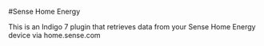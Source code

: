 #Sense Home Energy

This is an Indigo 7 plugin that retrieves data from your Sense Home Energy device via home.sense.com